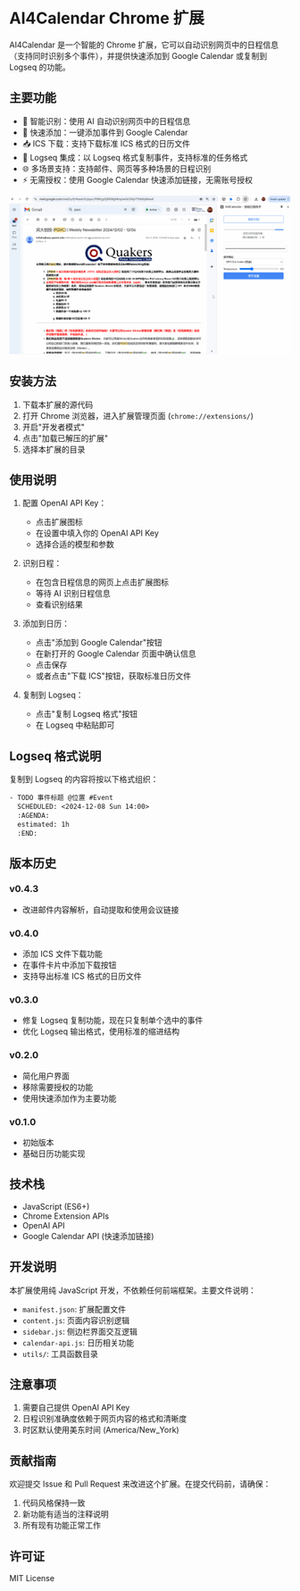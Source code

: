 # AI4Calendar Chrome 扩展

AI4Calendar 是一个智能的 Chrome 扩展，它可以自动识别网页中的日程信息（支持同时识别多个事件），并提供快速添加到 Google Calendar 或复制到 Logseq 的功能。

## 主要功能

- 🤖 智能识别：使用 AI 自动识别网页中的日程信息
- 📅 快速添加：一键添加事件到 Google Calendar
- 📥 ICS 下载：支持下载标准 ICS 格式的日历文件
- 📝 Logseq 集成：以 Logseq 格式复制事件，支持标准的任务格式
- 🌐 多场景支持：支持邮件、网页等多种场景的日程识别
- ⚡ 无需授权：使用 Google Calendar 快速添加链接，无需账号授权

<!-- ![扩展界面预览](./images/screenshot.png) -->
![google-demo](./images/ai4calendar-google-demo.gif)


## 安装方法

1. 下载本扩展的源代码
2. 打开 Chrome 浏览器，进入扩展管理页面 (`chrome://extensions/`)
3. 开启"开发者模式"
4. 点击"加载已解压的扩展"
5. 选择本扩展的目录

## 使用说明

1. 配置 OpenAI API Key：
   - 点击扩展图标
   - 在设置中填入你的 OpenAI API Key
   - 选择合适的模型和参数

2. 识别日程：
   - 在包含日程信息的网页上点击扩展图标
   - 等待 AI 识别日程信息
   - 查看识别结果

3. 添加到日历：
   - 点击"添加到 Google Calendar"按钮
   - 在新打开的 Google Calendar 页面中确认信息
   - 点击保存
   - 或者点击"下载 ICS"按钮，获取标准日历文件

4. 复制到 Logseq：
   - 点击"复制 Logseq 格式"按钮
   - 在 Logseq 中粘贴即可

## Logseq 格式说明

复制到 Logseq 的内容将按以下格式组织：
```
- TODO 事件标题 @位置 #Event
  SCHEDULED: <2024-12-08 Sun 14:00>
  :AGENDA:
  estimated: 1h
  :END:
```

## 版本历史

### v0.4.3
- 改进邮件内容解析，自动提取和使用会议链接

### v0.4.0
- 添加 ICS 文件下载功能
- 在事件卡片中添加下载按钮
- 支持导出标准 ICS 格式的日历文件

### v0.3.0
- 修复 Logseq 复制功能，现在只复制单个选中的事件
- 优化 Logseq 输出格式，使用标准的缩进结构

### v0.2.0
- 简化用户界面
- 移除需要授权的功能
- 使用快速添加作为主要功能

### v0.1.0
- 初始版本
- 基础日历功能实现

## 技术栈

- JavaScript (ES6+)
- Chrome Extension APIs
- OpenAI API
- Google Calendar API (快速添加链接)

## 开发说明

本扩展使用纯 JavaScript 开发，不依赖任何前端框架。主要文件说明：

- `manifest.json`: 扩展配置文件
- `content.js`: 页面内容识别逻辑
- `sidebar.js`: 侧边栏界面交互逻辑
- `calendar-api.js`: 日历相关功能
- `utils/`: 工具函数目录

## 注意事项

1. 需要自己提供 OpenAI API Key
2. 日程识别准确度依赖于网页内容的格式和清晰度
3. 时区默认使用美东时间 (America/New_York)

## 贡献指南

欢迎提交 Issue 和 Pull Request 来改进这个扩展。在提交代码前，请确保：

1. 代码风格保持一致
2. 新功能有适当的注释说明
3. 所有现有功能正常工作

## 许可证

MIT License
